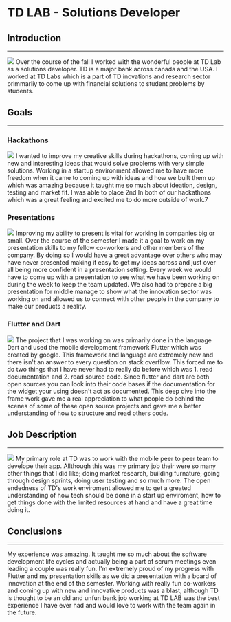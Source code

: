 # TD LAB - Solutions Developer


## Introduction
---
<img src="https://sdtimes.com/wp-content/uploads/2017/10/IMG_1463.png"/>
Over the course of the fall I worked with the wonderful people at TD Lab as a solutions developer. TD is a major bank across canada and the USA. I worked at TD Labs which is a part of TD inovations and research sector primmarliy to come up with financial solutions to student problems by students.

## Goals
---

### Hackathons
<img src="https://ryecscu.com/content/images/size/w2000/2019/09/eigth.png"/>
I wanted to improve my creative skills during hackathons, coming up with new and interesting ideas that would solve problems with very simple solutions. Working in a startup environment allowed me to have more freedom when it came to coming up with ideas and how we built them up which was amazing because it taught me so much about ideation, design, testing and market fit. I was able to place 2nd In both of our hackathons which was a great feeling and excited me to do more outside of work.7

### Presentations
<img src="https://c1.sfdcstatic.com/content/dam/blogs/ca/Blog%20Posts/make-next-presentation-best-yet-open-graph.jpg"/>
Improving my ability to present is vital for working in companies big or small. Over the course of the semester I made it a goal to work on my presentation skills to my fellow co-workers and other members of the company. By doing so I would have a great advantage over others who may have never presented making it easy to get my ideas across and just over all being more confident in a presentation setting. Every week we would have to come up with a presentation to see what we have been working on during the week to keep the team updated. We also had to prepare a big presentation for middle manage to show what the innovation sector was working on and allowed us to connect with other people in the company to make our products a reality.

### Flutter and Dart
<img src="https://miro.medium.com/max/3200/1*73IgUxPfyXUKZAaIXgutrw.png"/>
The project that I was working on was primarily done in the language Dart and used the mobile development framework Flutter which was created by google. This framework and language are extremely new and there isn't an answer to every question on stack overflow. This forced me to do two things that I have never had to really do before which was 1. read documentation and 2. read source code. Since flutter and dart are both open sources you can look into their code bases if the documentation for the widget your using doesn't act as documented. This deep dive into the frame work gave me a real appreciation to what people do behind the scenes of some of these open source projects and gave me a better understanding of how to structure and read others code.

## Job Description
---
<img src="https://www.careergirls.org/wp-content/uploads/2015/06/Computer_Programmer1920X10180.jpg"/>
My primary role at TD was to work with the mobile peer to peer team to develope their app. Allthough this was my primary job their were so many other things that I did like; doing market research, building furnature, going through design sprints, doing user testing and so much more. The open endedness of TD's work enviroment allowed me to get a greated understanding of how tech should be done in a start up enviroment, how to get things done with the limited resources at hand and have a great time doing it.

## Conclusions
---
My experience was amazing. It taught me so much about the software development life cycles and actually being a part of scrum meetings even leading a couple was really fun. I'm extremely proud of my progress with Flutter and my presentation skills as we did a presentation with a board of innovation at the end of the semester. Working with really fun co-workers and coming up with new and innovative products was a blast, although TD is thought to be an old and unfun bank job working at TD LAB was the best experience I have ever had and would love to work with the team again in the future.

